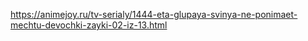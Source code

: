 https://animejoy.ru/tv-serialy/1444-eta-glupaya-svinya-ne-ponimaet-mechtu-devochki-zayki-02-iz-13.html

